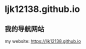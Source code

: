 # ljk12138.github.io
## 我的导航网站
my website: <a target="_blank" href="https://ljk12138.github.io">https://ljk12138.github.io</a>
